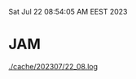 Sat Jul 22 08:54:05 AM EEST 2023
# JAM
<a href='./cache/202307/22_08.log'>./cache/202307/22_08.log</a>
